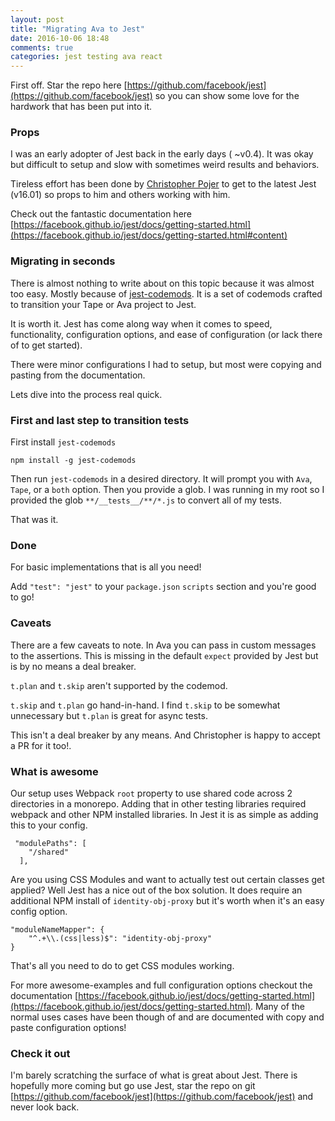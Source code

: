 ```yaml
---
layout: post
title: "Migrating Ava to Jest"
date: 2016-10-06 18:48
comments: true
categories: jest testing ava react
---
```


First off. Star the repo here [https://github.com/facebook/jest](https://github.com/facebook/jest) so you can show some love for the hardwork that has been put into it.

### Props

I was an early adopter of Jest back in the early days ( ~v0.4). It was okay but difficult to setup and slow with sometimes weird results and behaviors.

Tireless effort has been done by [Christopher Pojer](https://twitter.com/cpojer) to get to the latest Jest (v16.01) so props to him and others working with him.

Check out the fantastic documentation here [https://facebook.github.io/jest/docs/getting-started.html](https://facebook.github.io/jest/docs/getting-started.html#content)

### Migrating in seconds

There is almost nothing to write about on this topic because it was almost too easy.
Mostly because of [jest-codemods](https://github.com/skovhus/jest-codemods). It is a set of codemods crafted to transition your Tape or Ava project to Jest.

It is worth it. Jest has come along way when it comes to speed, functionality, configuration options, and ease of configuration (or lack there of to get started).

There were minor configurations I had to setup, but most were copying and pasting from the documentation.

Lets dive into the process real quick.

### First and last step to transition tests

First install `jest-codemods`

`npm install -g jest-codemods`

Then run `jest-codemods` in a desired directory.
It will prompt you with `Ava`, `Tape`, or a `both` option.
Then you provide a glob. I was running in my root so I provided the glob `**/__tests__/**/*.js` to convert all of my tests.

That was it.

<!-- more -->
### Done

For basic implementations that is all you need!

Add `"test": "jest"` to your `package.json` `scripts` section and you're good to go!

### Caveats

There are a few caveats to note. 
In Ava you can pass in custom messages to the assertions. This is missing in the default `expect` provided by Jest but is by no means a deal breaker.

`t.plan` and `t.skip` aren't supported by the codemod.

`t.skip` and `t.plan` go hand-in-hand. I find `t.skip` to be somewhat unnecessary but `t.plan` is great for async tests.

This isn't a deal breaker by any means. And Christopher is happy to accept a PR for it too!.
 
### What is awesome

 Our setup uses Webpack `root` property to use shared code across 2 directories in a monorepo. Adding that in other testing libraries required webpack and other NPM installed libraries.
 In Jest it is as simple as adding this to your config.


```
 "modulePaths": [
    "/shared"
  ],
```

Are you using CSS Modules and want to actually test out certain classes get applied?
Well Jest has a nice out of the box solution. It does require an additional NPM install of `identity-obj-proxy` but it's worth when it's an easy config option.

```
"moduleNameMapper": {
    "^.+\\.(css|less)$": "identity-obj-proxy"
}
```

That's all you need to do to get CSS modules working.

For more awesome-examples and full configuration options checkout the documentation [https://facebook.github.io/jest/docs/getting-started.html](https://facebook.github.io/jest/docs/getting-started.html).
Many of the normal uses cases have been though of and are documented with copy and paste configuration options!

### Check it out

I'm barely scratching the surface of what is great about Jest. 
There is hopefully more coming but go use Jest, star the repo on git [https://github.com/facebook/jest](https://github.com/facebook/jest) and never look back.